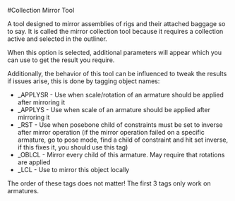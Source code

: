 #Collection Mirror Tool  
  
A tool designed to mirror assemblies of rigs and their attached baggage so to say. It is called the mirror collection tool because it requires a collection active and selected in the outliner.     
  
When this option is selected, additional parameters will appear which you can use to get the result you require.  

Additionally, the behavior of this tool can be influenced to tweak the results if issues arise, this is done by tagging object names:

- _APPLYSR - Use when scale/rotation of an armature should be applied after mirroring it  
- _APPLYS - Use when scale of an armature should be applied after mirroring it  
- _RST - Use when posebone child of constraints must be set to inverse after mirror operation (if the mirror operation failed on a specific armature, go to pose mode, find a child of constraint and hit set inverse, if this fixes it, you should use this tag)  
- _OBLCL - Mirror every child of this armature. May require that rotations are applied  
- _LCL - Use to mirror this object locally  
  
The order of these tags does not matter! The first 3 tags only work on armatures.
